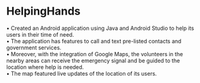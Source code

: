 # HelpingHands

• Created an Android application using Java and Android Studio to help its users in their time of need.\
• The application has features to call and text pre-listed contacts and government services.\
• Moreover, with the integration of Google Maps, the volunteers in the nearby areas can receive the emergency signal and
be guided to the location where help is needed.\
• The map featured live updates of the location of its users.
